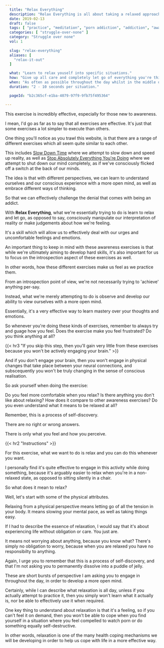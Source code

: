 ```yaml
---
  title: "Relax Everything"
  description: "Relax Everything is all about taking a relaxed approach towards life. It is an incredibly effective way to dissolve our feelings and emotions."
  date: 2019-02-13
  draft: false
  tags: [ "practice", "meditation", "porn addiction", "addiction", "awareness", "awareness exercises", "perspective", "nofap", "neverfap", "neverfap deluxe" ]
  categories: [ "struggle-over-none" ]
  category: "Struggle over none"
  vol: 1
  
  slug: "relax-everything"
  aliases: [
    "relax-it-out"
  ]

  what: "Learn to relax youself into specific situations."
  how: "Give up all care and completely let go of everything you're thinking and feeling."
  when: "As often as possible throughout the day whilst in the middle of doing something."
  duration: "2 - 10 seconds per situation."

  pageId: "b2c365cf-e1ba-4079-97f9-9fb75f495364"

---
```


<!-- VERY HAPPY WITH EDIT -->

<!-- {{< hr2 "Context" >}} -->

This exercise is incredibly effective, especially for those new to awareness.

I mean, I'd go as far as to say that all exercises are effective. It's just that some exercises a lot simpler to execute than others. 

One thing you'll notice as you trawl this website, is that there are a range of different exercises which all seem quite similar to each other.

This includes <a class="link" href="https://neverfapdeluxe.com/practices/slow-it-down">Slow Down Time</a> where we attempt to slow down and speed up reality, as well as <a class="link" href="https://neverfapdeluxe.com/practices/stop-absolutely-everything-you-are-doing">Stop Absolutely Everything You're Doing</a> where we attempt to shut down our mind completely, as if we've consciously flicked off a switch at the back of our minds.

The idea is that with different perspectives, we can learn to understand ourselves and our conscious experience with a more open mind, as well as embrace different ways of thinking.

So that we can effectively challenge the denial that comes with being an addict.

With **Relax Everything**, what we're essentially trying to do is learn to relax and let go, as opposed to say, consciously manipulate our interpretation of reality or make judgements about how we're feeling.

It's a skill which will allow us to effectively deal with our urges and uncomfortable feelings and emotions.

An important thing to keep in mind with these awareness exercises is that while we're ultimately aiming to develop hard skills, it's also important for us to focus on the introspection aspect of these exercises as well.

In other words, how these different exercises make us feel as we practice them. 

From an introspection point of view, we're not necessarily trying to 'achieve' anything per-say. 

Instead, what we're merely attempting to do is observe and develop our ability to view ourselves with a more open mind.

Essentially, it's a very effective way to learn mastery over your thoughts and emotions. 

So whenever you're doing these kinds of exercises, remember to always try and guage how you feel. Does the exercise make you feel frustrated? Do you think anything at all?

{{< hr3 "If you skip this step, then you'll gain very little from these exercises because you won't be actively engaging your brain." >}}

And if you don't engage your brain, then you won't engage in physical changes that take place between your neural connections, and subscequently you won't be truly changing in the sense of conscious realisation.

So ask yourself when doing the exercise:

Do you feel more comfortable when you relax? Is there anything you don't like about relaxing? How does it compare to other awareness exercises? Do you even understand what it means to be relaxed at all?

Remember, this is a process of self-discovery.

There are no right or wrong answers. 

There is only what you feel and how you perceive. 


{{< hr2 "Instructions" >}}


For this exercise, what we want to do is relax and you can do this whenever you want. 

I personally find it's quite effective to engage in this activity while doing something, because it's arguably easier to relax when you're in a non-relaxed state, as opposed to sitting silently in a chair.

So what does it mean to relax?

Well, let's start with some of the physical attributes.

Relaxing from a physical perspective means letting go of all the tension in your body. It means slowing your mental pace, as well as taking things easy.

If I had to describe the essence of relaxation, I would say that it's about experiencing life without obligation or care. You just are. 

It means not worrying about anything, because you know what? There's simply no obligation to worry, because when you are relaxed you have no responsibilty to anything.

Again, I urge you to remember that this is a process of self-discovery, and that I'm not asking you to permanently dissolve into a puddle of jelly. 

These are short bursts of perspective I am asking you to engage in throughout the day, in order to develop a more open mind.

Certainly, while I can describe what relaxation is all day, unless if you actually attempt to practice it, then you simply won't learn what it actually is, nor be able to effectively use it when required.

One key thing to understand about relaxation is that it's a feeling, so if you can't feel it on demand, then you won't be able to cope when you find yourself in a situation where you feel compelled to watch porn or do something equally self-destructive. 

In other words, relaxation is one of the many health coping mechanisms we will be developing in order to help us cope with life in a more effective way.



<!-- 
{{< hr2 "Additional Resources" >}}  -->

<!-- maybe link to other  -->

